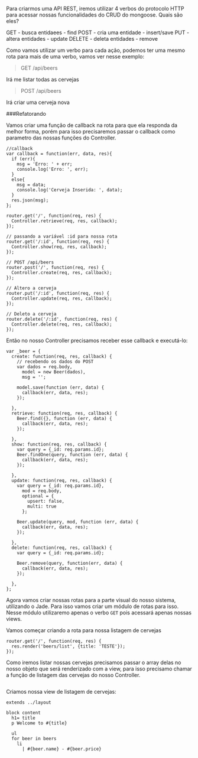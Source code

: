 Para criarmos uma API REST, iremos utilizar 4 verbos do protocolo HTTP para acessar nossas funcionalidades do CRUD do mongoose. Quais são eles?

GET - busca entidaees - find
POST - cria uma entidade - insert/save
PUT - altera entidades - update
DELETE - deleta entidades - remove

Como vamos utilizar um verbo para cada ação, podemos ter uma mesmo rota para mais de uma verbo, vamos ver nesse exemplo:

> GET /api/beers

Irá me listar todas as cervejas

> POST /api/beers

Irá criar uma cerveja nova


###Refatorando

Vamos criar uma função de callback na rota para que ela responda da melhor forma, porém para isso precisaremos passar o callback como parametro das nossas funções do Controller.

```
//callback
var callback = function(err, data, res){
  if (err){
    msg = 'Erro: ' + err;
    console.log('Erro: ', err);
  }
  else{
    msg = data;
    console.log('Cerveja Inserida: ', data);
  }
  res.json(msg);
};

router.get('/', function(req, res) {
  Controller.retrieve(req, res, callback);
});

// passando a variável :id para nossa rota
router.get('/:id', function(req, res) {
  Controller.show(req, res, callback);
});

// POST /api/beers
router.post('/', function(req, res) {
  Controller.create(req, res, callback);
});

// Altero a cerveja
router.put('/:id', function(req, res) {
  Controller.update(req, res, callback);
});

// Deleto a cerveja
router.delete('/:id', function(req, res) {
  Controller.delete(req, res, callback);
});
```

Então no nosso Controller precisamos receber esse callback e executá-lo:
```
var _beer = {
  create: function(req, res, callback) {
    // recebendo os dados do POST
    var dados = req.body,
      model = new Beer(dados),
      msg = '';

    model.save(function (err, data) {
      callback(err, data, res);
    });

  },
  retrieve: function(req, res, callback) {
    Beer.find({}, function (err, data) {
      callback(err, data, res);
    });

  },
  show: function(req, res, callback) {
    var query = {_id: req.params.id};
    Beer.findOne(query, function (err, data) {
      callback(err, data, res);
    });

  },
  update: function(req, res, callback) {
    var query = {_id: req.params.id},
      mod = req.body,
      optional = {
        upsert: false,
        multi: true
      };

    Beer.update(query, mod, function (err, data) {
      callback(err, data, res);
    });

  },
  delete: function(req, res, callback) {
    var query = {_id: req.params.id};

    Beer.remove(query, function(err, data) {
      callback(err, data, res);
    });

  },
};
```


Agora vamos criar nossas rotas para a parte visual do nosso sistema, utilizando o Jade. Para isso vamos criar um módulo de rotas para isso. Nesse módulo utilizaremo apenas o verbo `GET` pois acessará apenas nossas views.

Vamos começar criando a rota para nossa listagem de cervejas

```
router.get('/', function(req, res) {
  res.render('beers/list', {title: 'TESTE'});
});
```

Como iremos listar nossas cervejas precisamos passar o array delas no nosso objeto que será renderizado com a view, para isso precisamo chamar a função de listagem das cervejas do nosso Controller.

```

```

Criamos nossa view de listagem de cervejas:

```
extends ../layout

block content
  h1= title
  p Welcome to #{title}

  ul
  for beer in beers
    li
      | #{beer.name} - #{beer.price}

```










